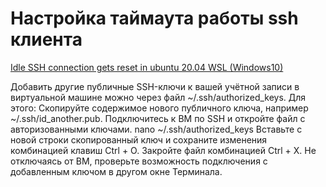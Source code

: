 # Настройка таймаута работы ssh клиента
[Idle SSH connection gets reset in ubuntu 20.04 WSL (Windows10)](https://superuser.com/questions/1591674/idle-ssh-connection-gets-reset-in-ubuntu-20-04-wsl-windows10)



Добавить другие публичные SSH-ключи к вашей учётной записи в виртуальной машине можно через файл ~/.ssh/authorized_keys.
    Для этого:
        Скопируйте содержимое нового публичного ключа, например ~/.ssh/id_another.pub.
        Подключитесь к ВМ по SSH и откройте файл с авторизованными ключами. nano ~/.ssh/authorized_keys
        Вставьте с новой строки скопированный ключ и сохраните изменения комбинацией клавиш Ctrl + O. Закройте файл комбинацией Ctrl + X.
        Не отключаясь от ВМ, проверьте возможность подключения с добавленным ключом в другом окне Терминала.